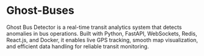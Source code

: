 # Ghost-Buses
Ghost Bus Detector is a real-time transit analytics system that detects anomalies in bus operations. Built with Python, FastAPI, WebSockets, Redis, React.js, and Docker, it enables live GPS tracking, smooth map visualization, and efficient data handling for reliable transit monitoring.
